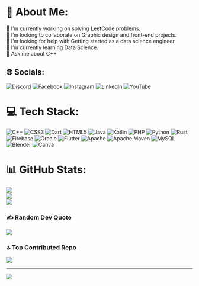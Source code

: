 # 💫 About Me:
🔭 I’m currently working on solving LeetCode problems.<br>👯 I’m looking to collaborate on Graphic design and front-end projects.<br>🤝 I’m looking for help with Getting started as a data science engineer.<br>🌱 I’m currently learning Data Science.<br>💬 Ask me about C++


## 🌐 Socials:
[![Discord](https://img.shields.io/badge/Discord-%237289DA.svg?logo=discord&logoColor=white)](https://discord.gg/0mar_hany) [![Facebook](https://img.shields.io/badge/Facebook-%231877F2.svg?logo=Facebook&logoColor=white)](https://facebook.com/OmarHany23) [![Instagram](https://img.shields.io/badge/Instagram-%23E4405F.svg?logo=Instagram&logoColor=white)](https://instagram.com/omar_hany236) [![LinkedIn](https://img.shields.io/badge/LinkedIn-%230077B5.svg?logo=linkedin&logoColor=white)](https://linkedin.com/in/omarhany6) [![YouTube](https://img.shields.io/badge/YouTube-%23FF0000.svg?logo=YouTube&logoColor=white)](https://youtube.com/@UCVBLwtbKeW5JF7cVoLUdWSw) 

# 💻 Tech Stack:
![C++](https://img.shields.io/badge/c++-%2300599C.svg?style=plastic&logo=c%2B%2B&logoColor=white) ![CSS3](https://img.shields.io/badge/css3-%231572B6.svg?style=plastic&logo=css3&logoColor=white) ![Dart](https://img.shields.io/badge/dart-%230175C2.svg?style=plastic&logo=dart&logoColor=white) ![HTML5](https://img.shields.io/badge/html5-%23E34F26.svg?style=plastic&logo=html5&logoColor=white) ![Java](https://img.shields.io/badge/java-%23ED8B00.svg?style=plastic&logo=java&logoColor=white) ![Kotlin](https://img.shields.io/badge/kotlin-%230095D5.svg?style=plastic&logo=kotlin&logoColor=white) ![PHP](https://img.shields.io/badge/php-%23777BB4.svg?style=plastic&logo=php&logoColor=white) ![Python](https://img.shields.io/badge/python-3670A0?style=plastic&logo=python&logoColor=ffdd54) ![Rust](https://img.shields.io/badge/rust-%23000000.svg?style=plastic&logo=rust&logoColor=white) ![Firebase](https://img.shields.io/badge/firebase-%23039BE5.svg?style=plastic&logo=firebase) ![Oracle](https://img.shields.io/badge/Oracle-F80000?style=plastic&logo=oracle&logoColor=white) ![Flutter](https://img.shields.io/badge/Flutter-%2302569B.svg?style=plastic&logo=Flutter&logoColor=white) ![Apache](https://img.shields.io/badge/apache-%23D42029.svg?style=plastic&logo=apache&logoColor=white) ![Apache Maven](https://img.shields.io/badge/Apache%20Maven-C71A36?style=plastic&logo=Apache%20Maven&logoColor=white) ![MySQL](https://img.shields.io/badge/mysql-%2300f.svg?style=plastic&logo=mysql&logoColor=white) ![Blender](https://img.shields.io/badge/blender-%23F5792A.svg?style=plastic&logo=blender&logoColor=white) ![Canva](https://img.shields.io/badge/Canva-%2300C4CC.svg?style=plastic&logo=Canva&logoColor=white)
# 📊 GitHub Stats:
![](https://github-readme-stats.vercel.app/api?username=OmarHany23&theme=dark&hide_border=false&include_all_commits=true&count_private=true)<br/>
![](https://github-readme-streak-stats.herokuapp.com/?user=OmarHany23&theme=dark&hide_border=false)<br/>
![](https://github-readme-stats.vercel.app/api/top-langs/?username=OmarHany23&theme=dark&hide_border=false&include_all_commits=true&count_private=true&layout=compact)

### ✍️ Random Dev Quote
![](https://quotes-github-readme.vercel.app/api?type=horizontal&theme=tokyonight)

### 🔝 Top Contributed Repo
![](https://github-contributor-stats.vercel.app/api?username=OmarHany23&limit=5&theme=apprentice&combine_all_yearly_contributions=true)

---
[![](https://visitcount.itsvg.in/api?id=OmarHany23&icon=6&color=4)](https://visitcount.itsvg.in)

<!-- Proudly created with GPRM ( https://gprm.itsvg.in ) -->
